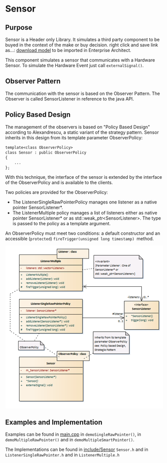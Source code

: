# Sensor

## Purpose

Sensor is a Header only Library. It simulates a third party component to be
buyed in the context of the make or buy decision. right click and save link
as...: [download
model](https://github.com/GerdHirsch/TrafficControlSystem/raw/master/Sensor/Model/Sensor.xml)
to be imported in Enterprise Architect.

This component simulates a sensor that communicates with a Hardware Sensor. To
simulate the Hardware Event just call `externalSignal()`.

## Observer Pattern

The communication with the sensor is based on the Observer Pattern. The Observer
is called SensorListener in reference to the java API.

## Policy Based Design

The management of the observers is based on "Policy Based Design" according to
Alexandrescu, a static variant of the strategy pattern. Sensor inherits in this
design from its template parameter ObserverPolicy:

```
template<class ObserverPolicy>
class Sensor : public ObserverPolicy
{
    ...
};
```

With this technique, the interface of the sensor is extended by the interface of
the ObserverPolicy and is available to the clients.

Two policies are provided for the ObserverPolicy:

* The ListenerSingleRawPointerPolicy manages one listener as a native pointer
  SensorListener*.
* The ListenerMultiple policy manages a list of listeners either as native
  pointer SensorListener* or as std::weak_ptr\<SensorListener\>. The type is
  passed to the policy as a template argument.

An ObserverPolicy must meet two conditions: a default constructor and an
accessible (`protected`) `fireTrigger(unsigned long timestamp) `method.

![Observer Pattern and Policy Based Design](Model/SensorClassDiagram.png)

## Examples and Implementation

Examples can be found in
[main.cpp](https://github.com/GerdHirsch/TrafficControlSystem/blob/master/Sensor/main.cpp)
in `demoSingleRawPointer()`, in `demoMultipleRawPointer()` and in
`demoMultipleSmartPointer()`.

The Implementations can be found in
[include/Sensor](https://github.com/GerdHirsch/TrafficControlSystem/tree/master/Sensor/include/Sensor)
`Sensor.h` and in `ListenerSingleRawPointer.h` and in `ListenerMultiple.h`